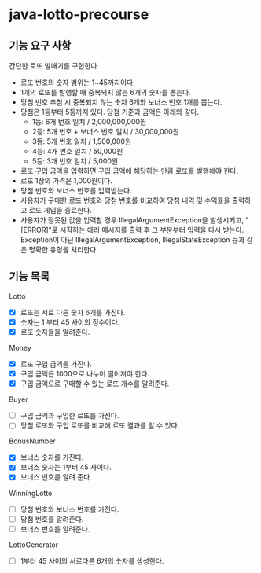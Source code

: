 # java-lotto-precourse

## 기능 요구 사항
간단한 로또 발매기를 구현한다.
- 로또 번호의 숫자 범위는 1~45까지이다.
- 1개의 로또를 발행할 때 중복되지 않는 6개의 숫자를 뽑는다.
- 당첨 번호 추첨 시 중복되지 않는 숫자 6개와 보너스 번호 1개를 뽑는다.
- 당첨은 1등부터 5등까지 있다. 당첨 기준과 금액은 아래와 같다.
  - 1등: 6개 번호 일치 / 2,000,000,000원
  - 2등: 5개 번호 + 보너스 번호 일치 / 30,000,000원
  - 3등: 5개 번호 일치 / 1,500,000원
  - 4등: 4개 번호 일치 / 50,000원
  - 5등: 3개 번호 일치 / 5,000원
- 로또 구입 금액을 입력하면 구입 금액에 해당하는 만큼 로또를 발행해야 한다.
- 로또 1장의 가격은 1,000원이다.
- 당첨 번호와 보너스 번호를 입력받는다.
- 사용자가 구매한 로또 번호와 당첨 번호를 비교하여 당첨 내역 및 수익률을 출력하고 로또 게임을 종료한다.
- 사용자가 잘못된 값을 입력할 경우 IllegalArgumentException을 발생시키고, "[ERROR]"로 시작하는 에러 메시지를 출력 후 그 부분부터 입력을 다시 받는다. Exception이 아닌 IllegalArgumentException, IllegalStateException 등과 같은 명확한 유형을 처리한다.

## 기능 목록
Lotto
- [x] 로또는 서로 다른 숫자 6개를 가진다.
- [x] 숫자는 1 부터 45 사이의 정수이다.
- [x] 로또 숫자들을 알려준다.

Money
- [x] 로또 구입 금액을 가진다.
- [x] 구입 금액은 1000으로 나누어 떨어져야 한다.
- [x] 구입 금액으로 구매할 수 있는 로또 개수를 알려준다.

Buyer
- [ ] 구입 금액과 구입한 로또를 가진다.
- [ ] 당첨 로또와 구입 로또를 비교해 로또 결과를 알 수 있다.

BonusNumber
- [x] 보너스 숫자를 가진다.
- [x] 보너스 숫자는 1부터 45 사이다.
- [x] 보너스 번호를 알려 준다.

WinningLotto
- [ ] 당첨 번호와 보너스 번호를 가진다.
- [ ] 당첨 번호를 알려준다.
- [ ] 보너스 번호를 알려준다.

LottoGenerator
- [ ] 1부터 45 사이의 서로다른 6개의 숫자를 생성한다.